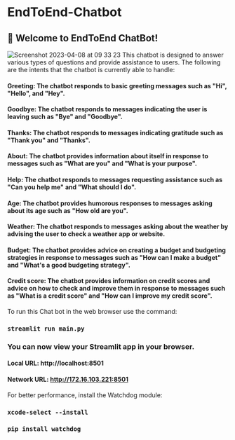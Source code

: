 # EndToEnd-Chatbot
## 👋 Welcome to EndToEnd ChatBot!
![Screenshot 2023-04-08 at 09 33 23](https://user-images.githubusercontent.com/90185518/230707199-32ee916d-0686-495b-968c-d5190a368476.png)
This chatbot is designed to answer various types of questions and provide assistance to users. The following are the intents that the chatbot is currently able to handle:

#### Greeting: The chatbot responds to basic greeting messages such as "Hi", "Hello", and "Hey".
#### Goodbye: The chatbot responds to messages indicating the user is leaving such as "Bye" and "Goodbye".
#### Thanks: The chatbot responds to messages indicating gratitude such as "Thank you" and "Thanks".
#### About: The chatbot provides information about itself in response to messages such as "What are you" and "What is your purpose".
#### Help: The chatbot responds to messages requesting assistance such as "Can you help me" and "What should I do".
#### Age: The chatbot provides humorous responses to messages asking about its age such as "How old are you".
#### Weather: The chatbot responds to messages asking about the weather by advising the user to check a weather app or website.
#### Budget: The chatbot provides advice on creating a budget and budgeting strategies in response to messages such as "How can I make a budget" and "What's a good budgeting strategy".
#### Credit score: The chatbot provides information on credit scores and advice on how to check and improve them in response to messages such as "What is a credit score" and "How can I improve my credit score".

To run this Chat bot in the web browser use the command:
### `streamlit run main.py`

### You can now view your Streamlit app in your browser.

#### Local URL: http://localhost:8501
#### Network URL: http://172.16.103.221:8501

  For better performance, install the Watchdog module:

  ### `xcode-select --install`
  ### `pip install watchdog`
